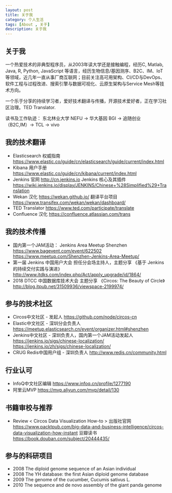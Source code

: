 ```yaml
---
layout: post
title: 关于我
category: 个人生活
tags: [About , 关于]
description: 关于我
---
```


## 关于我
一个热爱技术的非典型程序员，从2003年读大学还是接触编程，经历C, Matlab, Java, R, Python, JavaScript 等语言，经历生物信息/基因测序、B2C、IM、IoT等领域，近几年一直从事厂商互联网；目前关注高可用架构、CI/CD与DevOps、软件工程与过程改进、搜索引擎与数据可视化、云原生架构与Service Mesh等技术方向。

一个乐于分享的持续学习者，爱好技术翻译与传播，开源技术爱好者，正在学习社区治理。TED Translator.

读书及工作轨迹： 东北林业大学 NEFU -> 华大基因 BGI -> 追随创业（B2C,IM）-> TCL -> vivo 


## 我的技术翻译
* Elasticsearch 权威指南 https://www.elastic.co/guide/cn/elasticsearch/guide/current/index.html 
* Kibana 用户手册 https://www.elastic.co/guide/cn/kibana/current/index.html 
* Jenkins 官网  http://cn.jenkins.io  Jenkins 核心及其插件 https://wiki.jenkins.io/display/JENKINS/Chinese+%28Simplified%29+Translation 
* Wekan 汉化 https://wekan.github.io/    翻译平台项目 https://www.transifex.com/wekan/wekan/dashboard/ 
* TED Translator   https://www.ted.com/participate/translate
* Confluence 汉化  https://confluence.atlassian.com/trans 

## 我的技术传播 
* 国内第一个JAM活动： Jenkins Area Meetup Shenzhen https://www.bagevent.com/event/622502  https://www.meetup.com/Shenzhen-Jenkins-Area-Meetup/ 
* 第一届 Jenkins 中国用户大会 担任分会场主持人，主题分享 《基于 Jenkins 的持续交付实践与演进》http://www.itdks.com/index.php/Act/apply_upgrade/id/1864/
* 2018 DTCC 中国数据库技术大会 主题分享 《Circos: The Beauty of Circle》 http://blog.itpub.net/31509936/viewspace-2199974/

## 参与的技术社区
* Circos中文社区 - 发起人 https://github.com/node/circos-cn 
* Elastic中文社区 - 深圳分会负责人  https://meetup.elasticsearch.cn/event/organizer.html#shenzhen 
* Jenkins中文社区 - 深圳负责人，国内第一个JAM活动发起人 https://jenkins.io/sigs/chinese-localization/  https://jenkins.io/zh/sigs/chinese-localization/ 
* CRUG Redis中国用户组 - 深圳负责人 http://www.redis.cn/community.html

## 行业认可 
* InfoQ中文社区编辑 https://www.infoq.cn/profile/1277190 
* 阿里云MVP https://mvp.aliyun.com/mvp/detail/130 


## 书籍审校与推荐
* Review < Circos Data Visualization How-to > 
  出版社官网 https://www.packtpub.com/big-data-and-business-intelligence/circos-data-visualization-how-instant
  豆瓣读书 https://book.douban.com/subject/20444435/


## 参与的科研项目 
* 2008 The diploid genome sequence of an Asian individual 
* 2008 The YH database: the first Asian diploid genome database
* 2009 The genome of the cucumber, Cucumis sativus L.
* 2010 The sequence and de novo assembly of the giant panda genome 


